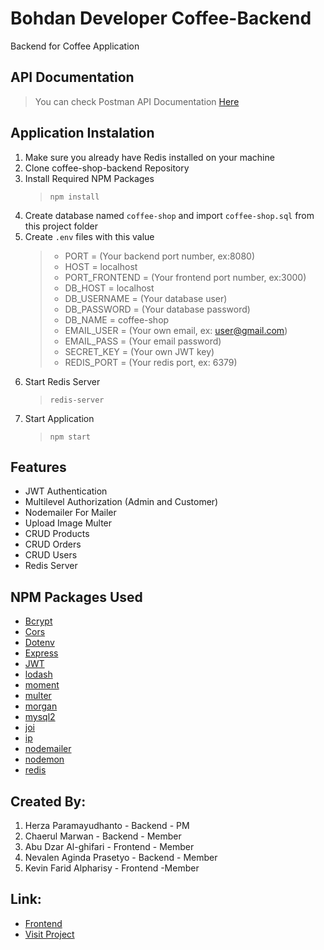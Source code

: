 # Bohdan Developer Coffee-Backend
Backend for Coffee Application

## API Documentation
> You can check Postman API Documentation [Here](https://documenter.getpostman.com/view/13256965/TzCTZkQo)

## Application Instalation
1. Make sure you already have Redis installed on your machine
2. Clone coffee-shop-backend Repository
3. Install Required NPM Packages 
   > `npm install`
4. Create database named `coffee-shop` and import `coffee-shop.sql` from this project folder
5. Create `.env` files with this value
   > - PORT = (Your backend port number, ex:8080)
   > - HOST = localhost
   > - PORT_FRONTEND = (Your frontend port number, ex:3000)
   > - DB_HOST = localhost
   > - DB_USERNAME = (Your database user)
   > - DB_PASSWORD = (Your database password)
   > - DB_NAME = coffee-shop
   > - EMAIL_USER = (Your own email, ex: user@gmail.com)
   > - EMAIL_PASS = (Your email password)
   > - SECRET_KEY = (Your own JWT key)
   > - REDIS_PORT = (Your redis port, ex: 6379)
6. Start Redis Server
   > `redis-server`
7. Start Application
   > `npm start`

## Features
- JWT Authentication
- Multilevel Authorization (Admin and Customer)
- Nodemailer For Mailer
- Upload Image Multer
- CRUD Products
- CRUD Orders
- CRUD Users
- Redis Server

## NPM Packages Used
- [Bcrypt](https://www.npmjs.com/package/bcrypt)
- [Cors](https://www.npmjs.com/package/cors)
- [Dotenv](https://www.npmjs.com/package/dotenv)
- [Express](https://www.npmjs.com/package/express)
- [JWT](https://www.npmjs.com/package/jsonwebtoken)
- [lodash](https://www.npmjs.com/package/lodash)
- [moment](https://www.npmjs.com/package/moment)
- [multer](https://www.npmjs.com/package/multer)
- [morgan](https://www.npmjs.com/package/morgan)
- [mysql2](https://www.npmjs.com/package/mysql2)
- [joi](https://www.npmjs.com/package/joi)
- [ip](https://www.npmjs.com/package/ip)
- [nodemailer](https://www.npmjs.com/package/nodemailer)
- [nodemon](https://www.npmjs.com/package/nodemon)
- [redis](https://www.npmjs.com/package/redis)

## Created By: 
1. Herza Paramayudhanto - Backend - PM
2. Chaerul Marwan - Backend - Member
3. Abu Dzar Al-ghifari - Frontend - Member
4. Nevalen Aginda Prasetyo - Backend - Member
5. Kevin Farid Alpharisy - Frontend -Member

## Link:

- [Frontend](https://github.com/bohdan-28/coffee-shop-frontend)
- [Visit Project](https://coffee-shop-bohdan.netlify.app/)

